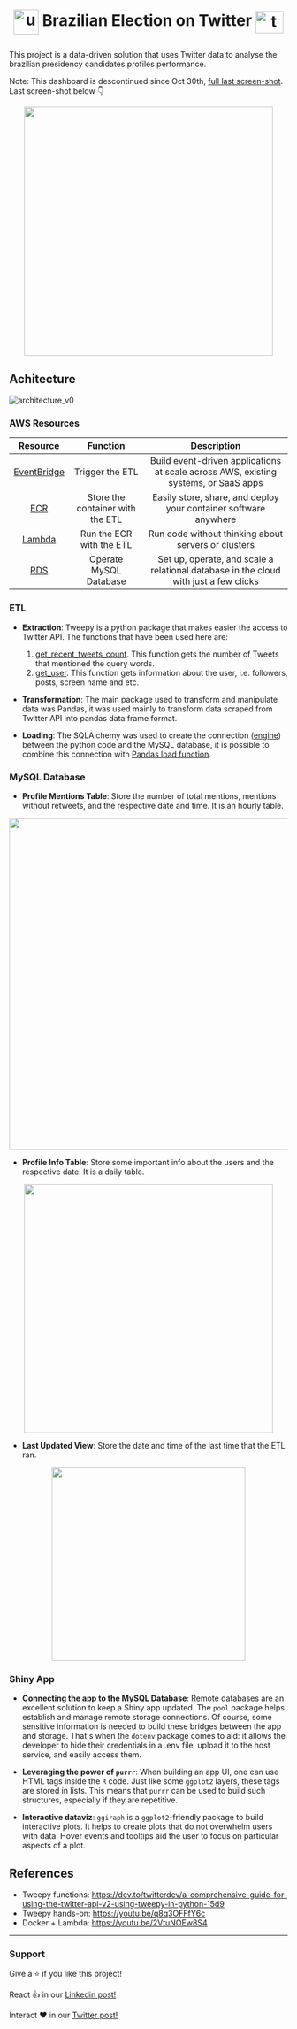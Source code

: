 # <p align="center" style="margin-top: 0px;"><img align="center" alt="urna" height="45" width="45" src="https://user-images.githubusercontent.com/48625700/192151877-e07c0c2a-f2cf-49f7-ad1c-9392bbde3b74.png"> Brazilian Election on Twitter <img align="center" alt="twitter" height="40" width="50" src="https://cdn.jsdelivr.net/gh/devicons/devicon/icons/twitter/twitter-original.svg">

This project is a data-driven solution that uses Twitter data to analyse the brazilian presidency candidates profiles performance.
  
Note: This dashboard is descontinued since Oct 30th, [full last screen-shot](https://github.com/mascalmeida/br-elections-on-twitter/blob/master/dash-screencapture-2022-10-30.png). Last screen-shot below :point_down:

<p align="center">
<img width="450px"  src="https://user-images.githubusercontent.com/48625700/198876955-4fe6a4ce-582b-49d7-9d89-1acca1fea52b.PNG" />
</p>

## Achitecture

![architecture_v0](https://user-images.githubusercontent.com/48625700/192274947-17c9a7e9-124f-408d-a754-7645e7dabd50.png)

### AWS Resources

| Resource | Function    | Description    |
| :---:   | :---: | :---: |
| [EventBridge](https://aws.amazon.com/eventbridge/) | Trigger the ETL   | Build event-driven applications at scale across AWS, existing systems, or SaaS apps   |
| [ECR](https://aws.amazon.com/ecr/) | Store the container with the ETL   | Easily store, share, and deploy your container software anywhere   |
| [Lambda](https://aws.amazon.com/lambda/) | Run the ECR with the ETL   | Run code without thinking about servers or clusters   |
| [RDS](https://aws.amazon.com/rds/) | Operate MySQL Database   | Set up, operate, and scale a relational database in the cloud with just a few clicks   |

### ETL

- **Extraction**: Tweepy is a python package that makes easier the access to Twitter API. The functions that have been used here are: 
  1. [get_recent_tweets_count](https://developer.twitter.com/en/docs/twitter-api/tweets/counts/api-reference/get-tweets-counts-recent). This function gets the number of Tweets that mentioned the query words.
  2. [get_user](https://developer.twitter.com/en/docs/twitter-api/v1/accounts-and-users/follow-search-get-users/api-reference/get-users-show). This function gets information about the user, i.e. followers, posts, screen name and etc.

- **Transformation**: The main package used to transform and manipulate data was Pandas, it was used mainly to transform data scraped from Twitter API into pandas data frame format.

- **Loading**: The SQLAlchemy was used to create the connection ([engine](https://docs.sqlalchemy.org/en/14/core/engines.html)) between the python code and the MySQL database, it is possible to combine this connection with [Pandas load function](https://pandas.pydata.org/docs/reference/api/pandas.DataFrame.to_sql.html).

### MySQL Database

- **Profile Mentions Table**: Store the number of total mentions, mentions without retweets, and the respective date and time. It is an hourly table.

<p align="center">
<img width="600px"  src="https://user-images.githubusercontent.com/48625700/192282051-6a544d8a-58c7-4979-b527-e6fde679f258.png" />
</p>

- **Profile Info Table**: Store some important info about the users and the respective date. It is a daily table.

<p align="center">
<img width="450px"  src="https://user-images.githubusercontent.com/48625700/192283402-9746ac51-0127-4a34-9ac2-3855eee21395.png" />
</p>

- **Last Updated View**: Store the date and time of the last time that the ETL ran.

<p align="center">
<img width="350px"  src="https://user-images.githubusercontent.com/48625700/192284151-0ea77cff-6b3d-4f9a-86f0-de3616e7872b.png" />
</p>

### Shiny App

- **Connecting the app to the MySQL Database**: Remote databases are an excellent solution to keep a Shiny app updated. The `pool` package helps establish and manage remote storage connections. Of course, some sensitive information is needed to build these bridges between the app and storage. That's when the `dotenv` package comes to aid: it allows the developer to hide their credentials in a .env file, upload it to the host service, and easily access them.

- **Leveraging the power of `purrr`**: When building an app UI, one can use HTML tags inside the `R` code. Just like some `ggplot2` layers, these tags are stored in lists. This means that `purrr` can be used to build such structures, especially if they are repetitive.

- **Interactive dataviz**: `ggiraph` is a `ggplot2`-friendly package to build interactive plots. It helps to create plots that do not overwhelm users with data. Hover events and tooltips aid the user to focus on particular aspects of a plot.

## References
- Tweepy functions: https://dev.to/twitterdev/a-comprehensive-guide-for-using-the-twitter-api-v2-using-tweepy-in-python-15d9
- Tweepy hands-on: https://youtu.be/q8q3OFFfY6c
- Docker + Lambda: https://youtu.be/2VtuNOEw8S4

------------------------------------------------------------
### Support

Give a ⭐️ if you like this project!

React 👍 in our [Linkedin post!](https://www.linkedin.com/posts/lucas-mascarenhas_python-docker-mysql-activity-6980180488736935937-aXbK/)

Interact ❤️ in our [Twitter post!](https://twitter.com/IcaroBSC/status/1574415139666890759)
